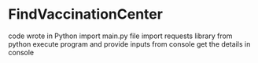 # FindVaccinationCenter
code wrote in Python 
import main.py file 
import requests library from python
execute program and provide inputs from console 
get the details in console

